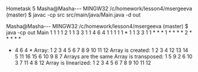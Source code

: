 Hometask 5
Masha@Masha--- MINGW32 /c/homework/lesson4/msergeeva (master)
$ javac -cp src src/main/java/Main.java -d out

Masha@Masha--- MINGW32 /c/homework/lesson4/msergeeva (master)
$ java -cp out Main
       1
      1 1
     1 2 1
    1 3 3 1
   1 4 6 4 1
       1
      1 1
     1 * 1
    1 3 3 1
   1 * * * 1
       *
      * *
     * 2 *
    * * * *
   * 4 6 4 *
Array:
 1 2 3 4
 5 6 7 8
 9 10 11 12
Array is created:
 1 2 3 4
 12 13 14 5
 11 16 15 6
 10 9 8 7
Arrays are the same
Array is transposed:
 1 5 9
 2 6 10
 3 7 11
 4 8 12
Array is linearized:
 1 2 3 4 5 6 7 8 9 10 11 12

